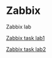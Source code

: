 # Zabbix
Zabbix lab

[Zabbix task lab1](https://github.com/shulhachvitali/Zabbix/tree/task1)

[Zabbix task lab2](https://github.com/shulhachvitali/Zabbix/tree/task2)
